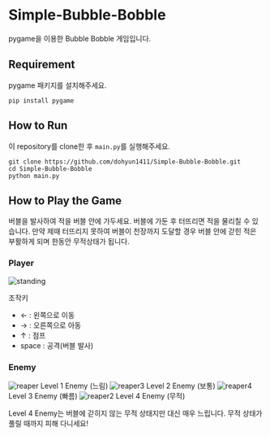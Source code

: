 # Simple-Bubble-Bobble
pygame을 이용한 Bubble Bobble 게임입니다.

## Requirement
pygame 패키지를 설치해주세요.
```
pip install pygame
```

## How to Run
이 repository를 clone한 후 ```main.py```를 실행해주세요.
```
git clone https://github.com/dohyun1411/Simple-Bubble-Bobble.git
cd Simple-Bubble-Bobble
python main.py
```

## How to Play the Game
버블을 발사하여 적을 버블 안에 가두세요. 버블에 가둔 후 터뜨리면 적을 물리칠 수 있습니다. 만약 제때 터뜨리지 못하여 버블이 천장까지 도달할 경우 버블 안에 갇힌 적은 부활하게 되며 한동안 무적상태가 됩니다.

### Player
![standing](https://user-images.githubusercontent.com/65074958/131250668-7bf9d105-07fe-4cb7-bc60-09ca04c6f79b.png)

조작키
* ← : 왼쪽으로 이동
* → : 오른쪽으로 아동
* ↑ : 점프
* space : 공격(버블 발사)

### Enemy
![reaper](https://user-images.githubusercontent.com/65074958/131250788-50405377-8537-4774-82cc-193cebe35259.png)
Level 1 Enemy (느림)
![reaper3](https://user-images.githubusercontent.com/65074958/131250803-f6da88f8-3ece-4dd6-a312-4bd4daa8c4bf.png)
Level 2 Enemy (보통)
![reaper4](https://user-images.githubusercontent.com/65074958/131250805-b56b73e1-aba6-4c3f-b2aa-37510c3592af.png)
Level 3 Enemy (빠름)
![reaper2](https://user-images.githubusercontent.com/65074958/131250797-c855347b-3bbb-4129-ab07-ddbc46c0f32d.png)
Level 4 Enemy (무적)

Level 4 Enemy는 버블에 갇히지 않는 무적 상태지만 대신 매우 느립니다. 무적 상태가 풀릴 때까지 피해 다니세요!

